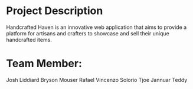 # Project Description
Handcrafted Haven is an innovative web application that aims to provide a platform for artisans and crafters to showcase and sell their unique handcrafted items.


# Team Member:
Josh Liddiard
Bryson Mouser
Rafael Vincenzo Solorio
Tjoe Jannuar Teddy